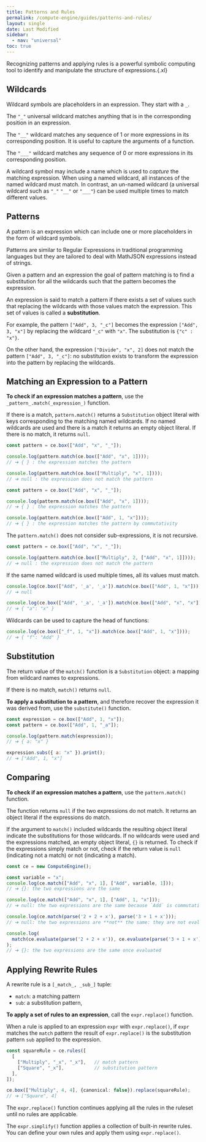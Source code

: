 ```yaml
---
title: Patterns and Rules
permalink: /compute-engine/guides/patterns-and-rules/
layout: single
date: Last Modified
sidebar:
  - nav: "universal"
toc: true
---
```


Recognizing patterns and applying rules is a powerful symbolic computing tool to
identify and manipulate the structure of expressions.{.xl}

<section id="wildcards">

## Wildcards

Wildcard symbols are placeholders in an expression. They start with a `_`.

The `"_"` universal wildcard matches anything that is in the corresponding 
position in an expression.

The `"__"` wildcard matches any sequence of 1 or more expressions in its
corresponding position. It is useful to capture the arguments of a function.

The `"___"` wildcard matches any sequence of 0 or more expressions in its
corresponding position.

A wildcard symbol may include a name which is used to _capture_ the matching
expression. When using a named wildcard, all instances of the named wildcard
must match. In contrast, an un-named wildcard (a universal wildcard such as
`"_"` `"__"` or `"___"`) can be used multiple times to match different values.

</section>

<section id="patterns">

## Patterns

A pattern is an expression which can include one or more placeholders in the
form of wildcard symbols.

Patterns are similar to Regular Expressions in traditional programming languages
but they are tailored to deal with MathJSON expressions instead of strings.

Given a pattern and an expression the goal of pattern matching is to find a
substitution for all the wildcards such that the pattern becomes the expression.

An expression is said to match a pattern if there exists a set of values such
that replacing the wildcards with those values match the expression. This set of
values is called a **substitution**.

For example, the pattern `["Add", 3, "_c"]` becomes the expression
`["Add", 3, "x"]` by replacing the wildcard `"_c"` with `"x"`. The substitution
is `{"c" : "x"}`.

On the other hand, the expression `["Divide", "x", 2]` does not match the
pattern `["Add", 3, "_c"]`: no substitution exists to transform the expression
into the pattern by replacing the wildcards.

</section>

<section id='matching-an-expression-to-a-pattern'>

## Matching an Expression to a Pattern

**To check if an expression matches a pattern**, use the
`_pattern_.match(_expression_)` function.

If there is a match, `pattern.match()` returns a `Substitution` object literal with
keys corresponding to the matching named wildcards. If no named wildcards are
used and there is a match it returns an empty object literal. If there is no
match, it returns `null`.

```js example
const pattern = ce.box(["Add", "x", "_"]);

console.log(pattern.match(ce.box(["Add", "x", 1])));
// ➔ { } : the expression matches the pattern

console.log(pattern.match(ce.box(["Multiply", "x", 1])));
// ➔ null : the expression does not match the pattern
```


```js example
const pattern = ce.box(["Add", "x", "_"]);

console.log(patterm.match(ce.box(["Add", "x", 1])));
// ➔ { } : the expression matches the pattern

console.log(pattern.match(ce.box(["Add", 1, "x"])));
// ➔ { } : the expression matches the pattern by commutativity
```

The `pattern.match()` does not consider sub-expressions, it is not recursive.

```js example
const pattern = ce.box(["Add", "x", "_"]);

console.log(pattern.match(ce.box(["Multiply", 2, ["Add", "x", 1]])));
// ➔ null : the expression does not match the pattern
```

If the same named wildcard is used multiple times, all its values must match.

```js example
console.log(ce.box(["Add", '_a', '_a']).match(ce.box(["Add", 1, "x"])));
// ➔ null

console.log(ce.box(["Add", '_a', '_a']).match(ce.box(["Add", "x", "x"])));
// ➔ { "a": "x" }
```

Wildcards can be used to capture the head of functions:

```js example
console.log(ce.box(["_f", 1, "x"]).match(ce.box(["Add", 1, "x"])));
// ➔ { "f": "Add" }
```

</section>

<section id="substitution">

## Substitution

The return value of the `match()` function is a `Substitution` object: a mapping
from wildcard names to expressions.

If there is no match, `match()` returns `null`.

**To apply a substitution to a pattern**, and therefore recover the expression
it was derived from, use the `substitute()` function.

```js example
const expression = ce.box(["Add", 1, "x"]);
const pattern = ce.box(["Add", 1, "_a"]);

console.log(pattern.match(expression));
// ➔ { a: "x" }

expression.subs({ a: "x" }).print();
// ➔ ["Add", 1, "x"]
```

</section>

<section id="comparing">

## Comparing

**To check if an expression matches a pattern**, use the `pattern.match()`
function.

The function returns `null` if the two expressions do not match. It returns an
object literal if the expressions do match.

If the argument to `match()` included wildcards the resulting object literal
indicate the substitutions for those wildcards. If no wildcards were used and
the expressions matched, an empty object literal, `{}` is returned. To check if
the expressions simply match or not, check if the return value is `null`
(indicating not a match) or not (indicating a match).

```js example
const ce = new ComputeEngine();

const variable = "x";
console.log(ce.match(["Add", "x", 1], ["Add", variable, 1]));
// ➔ {}: the two expressions are the same

console.log(ce.match(["Add", "x", 1], ["Add", 1, "x"]));
// ➔ null: the two expressions are the same because `Add` is commutative

console.log(ce.match(parse('2 + 2 + x'), parse('3 + 1 + x')));
// ➔ null: the two expressions are **not** the same: they are not evaluated

console.log(
  match(ce.evaluate(parse('2 + 2 + x')), ce.evaluate(parse('3 + 1 + x')))
);
// ➔ {}: the two expressions are the same once evaluated
```

</section>

<section id='applying-rewrite-rules'>

## Applying Rewrite Rules

A rewrite rule is a `[_match_, _sub_]` tuple:

- `match`: a matching pattern
- `sub`: a substitution pattern, 

**To apply a set of rules to an expression**, call the `expr.replace()`
function.

When a rule is applied to an expression `expr` with `expr.replace()`, 
if `expr` matches the `match` pattern the result of `expr.replace()` is the 
substitution pattern `sub` applied to the expression.

```ts example
const squareRule = ce.rules([
  [
    ["Multiply", "_x", "_x"],   // match pattern
    ["Square", "_x"],           // substitution pattern
  ],
]);

ce.box(["Multiply", 4, 4], {canonical: false}).replace(squareRule);
// ➔ ["Square", 4]
```

The `expr.replace()` function continues applying all the rules in the ruleset
until no rules are applicable.

The `expr.simplify()` function applies a collection of built-in rewrite rules.
You can define your own rules and apply them using `expr.replace()`.

</section>
